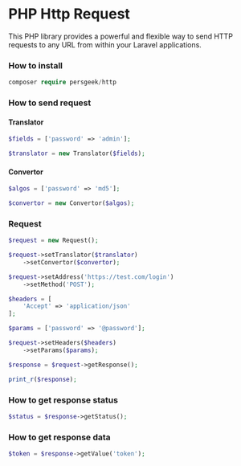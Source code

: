 # PHP Http Request
This PHP library provides a powerful and flexible way to send HTTP requests to any URL from within your Laravel applications.

### How to install

```php
composer require persgeek/http
```

### How to send request

#### Translator

```php
$fields = ['password' => 'admin'];

$translator = new Translator($fields);
```

#### Convertor

```php
$algos = ['password' => 'md5'];

$convertor = new Convertor($algos);
```

### Request

```php
$request = new Request();

$request->setTranslator($translator)
    ->setConvertor($convertor);

$request->setAddress('https://test.com/login')
    ->setMethod('POST');

$headers = [
    'Accept' => 'application/json'
];

$params = ['password' => '@password'];

$request->setHeaders($headers)
    ->setParams($params);

$response = $request->getResponse();

print_r($response);
```

### How to get response status

```php
$status = $response->getStatus();
```

### How to get response data
```php
$token = $response->getValue('token');
```